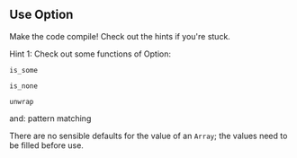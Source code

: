 ## Use Option


Make the code compile! Check out the hints if you're stuck.


<div class="hint">Hint 1: Check out some functions of Option:

<code>is_some</code>

<code>is_none</code>

<code>unwrap</code>


and: pattern matching</div>

<div class="hint">There are no sensible defaults for the value of an <code>Array</code>; the values need to be filled before use.</div>
